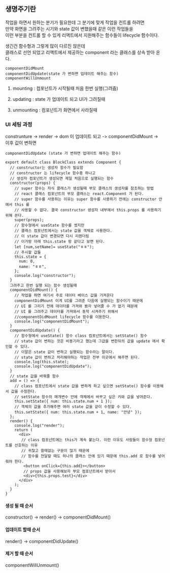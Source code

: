 

## 생명주기란
작업을 하면서 원하는 분기가 필요한데 그 분기에 맞게 작업을 컨트롤 하려면  
만약 화면을 그려주는 시기와  state 값이 변했을때 같은 이런 작업들을  
이런 부분을 컨트롤 할 수 있게 리액트에서 지원해주는 함수들이 lifecycle 함수이다.  

생긴건 함수형과 그렇게 많이 다르진 않은데  
클래스로 선언 되었고 리액트에서 제공하는 component 라는 클래스를 상속 받아 온다.  

```
componentDidMount
componentDidUpdate(state 가 변하면 업데이트 해주는 함수)
componentWillUnmount
```

1. mounting : 컴포넌트가 시작될때 처음 한번 실행(그려줌)

2. updating : state 가 업데이트 되고 UI가 그려질때

3. unmounting : 컴포넌트가 화면에서 사라질때

### UI 세팅 과정
construnture -> render -> dom 이 업데이트 되고 -> componentDidMount ->  
이후 값이 변하면
```
componentDidUpdate (state 가 변하면 업데이트 해주는 함수)  
```
```
export default class BlockClass extends Component {
  // constructor는 생성자 함수가 필요함
  // constructor 는 lifecycle 함수중 하나고
  // 생성자 컴포넌트가 생성되면 제일 처음으로 실행되는 함수
  constructor(props) {
    // super 함수는 자식 클래스가 생성될때 부모 클래스의 생성자를 참조하는 방법
    // react 클래스 컴포넌트의 부모 클래스는 react.Component 가 된다.
    // super 함수를 사용하는 이유는 super 함수를 사용하기 전에는 constructor 안에서 this 를
    // 사용할 수 없다. 결국 constructor 생성자 내부에서 this.props 를 사용하기 위해 쓴다.
    super(props);
    // 함수형에서 useState 함수를 썼지만
    // 클래스 컴포넌트에서는 state 값을 객체로 사용한다.
    // 이 state 값이 변경되면 다시 리렌더링
    // 이거랑 아래 this.state 랑 같다고 보면 된다.
    let [num,setName]= useState("ㅎㅎ");
    // 주시할 값들
    this.state = {
      num: 0,
      name: "ㅎㅎ",
    };
    console.log("constructor");
  }
  그려주고 한번 실행 되는 함수 생성될때
  componentDidMount() {
    // 작업을 하면 여기서 주로 데이터 베이스 값을 가져온다
    componentDidMount 이게 UI를 그려준 다음에 실행되는 함수이기 때문에
    // UI 를 그리기 전에 데이터를 가져와 봤자 넣어줄 수 가 없기 때문에
    // UI 를 그려주고 데이터를 가져와서 동작 시켜주기 위해서
    //componentDidMount lifecycle 함수를 이용한다.
    console.log("componentDidMount");
  }
  componentDidUpdate() {
    // 함수형에서 useState() 함수 class 컴포넌트에서는 setState() 함수
    // state 값이 변하는 것은 비동기라고 했는데 그값을 변한뒤의 값을 update 에서 확인할 수 있다.
    // 이말은 state 값이 변하고 실행되는 함수라는 말이다.
    // state 값이 변하고 처리해야하는 작업은 전부 이곳에서 해주면 된다.
    console.log(this.state);
    console.log("componentDidUpdate");
  }
  // state 값을 바꿔줄 함수
  add = () => {
    // class 컴포넌트에서 state 값을 변하게 하고 싶으면 setState() 함수를 이용해서 값을 수정한다.
    // setState 함수의 매개변수 안에 객체에서 바꾸고 싶은 키와 값을 넣어준다.
    this.setState({ num: this.state.num + 1 });
    // 객체의 값을 추가해주면 여러 state 값을 같이 수정할 수 있다.
    this.setState({ num: this.state.num + 1, name: "안녕" });
  };
  render() {
    console.log("render");
    return (
      <div>
       // class 컴포넌트에는 this가 계속 붙는다. 이런 이유도 사람들이 함수형 컴포넌트를 선호하는 이유
       // 귀찮고 쓸때없는 구문이 많기 때문에
       // 함수를 전달할 때도 하나의 클래스 안에 있기 때문에 this.add 로 함수를 넣어줘야 한다.
        <button onClick={this.add}></button>
        // props 값을 사용해보자 부모 컴포넌트에서 받아서
        <div>{this.props.test}</div>
      </div>
    );
  }
}
```

#### 생성 될 때 순서
constructor() -> render() -> componentDidMount()

#### 업데이트 할때 순서
render() -> componentDidUpdate()

#### 제거 할 때 순서
componentWillUnmount()
